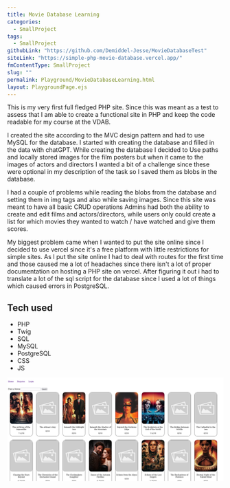 ```yaml
---
title: Movie Database Learning
categories:
  - SmallProject
tags:
  - SmallProject
githubLink: "https://github.com/Demiddel-Jesse/MovieDatabaseTest"
siteLink: "https://simple-php-movie-database.vercel.app/"
fmContentType: SmallProject
slug: ""
permalink: Playground/MovieDatabaseLearning.html
layout: PlaygroundPage.ejs
---
```


<section class="c-project__about">

This is my very first full fledged PHP site. Since this was meant as a test to assess that I am able to create a functional site in PHP and keep the code readable for my course at the VDAB.

I created the site according to the MVC design pattern and had to use MySQL for the database. I started with creating the database and filled in the data with chatGPT. While creating the database I decided to Use paths and locally stored images for the film posters but when it came to the images of actors and directors I wanted a bit of a challenge since these were optional in my description of the task so I saved them as blobs in the database.

I had a couple of problems while reading the blobs from the database and setting them in img tags and also while saving images. Since this site was meant to have all basic CRUD operations Admins had both the ability to create and edit films and actors/directors, while users only could create a list for which movies they wanted to watch / have watched and give them scores.

My biggest problem came when I wanted to put the site online since I decided to use vercel since it's a free platform with little restrictions for simple sites. As I put the site online I had to deal with routes for the first time and those caused me a lot of headaches since there isn't a lot of proper documentation on hosting a PHP site on vercel. After figuring it out i had to translate a lot of the sql script for the database since I used a lot of things which caused errors in PostgreSQL.

</section>

<section class="c-project__tech">

## Tech used

- PHP
- Twig
- SQL
- MySQL
- PostgreSQL
- CSS
- JS

</section>

<section class="c-project__image">

<img src="../../assets/images/MovieDatabaseHome.png" alt="Movie database home image" />

</section>
